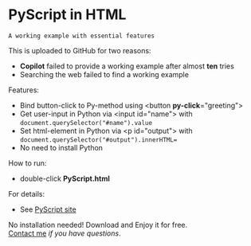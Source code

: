 # PyScript in HTML
	A working example with essential features

This is uploaded to GitHub for two reasons:
- **Copilot** failed to provide a working example after almost **ten** tries
- Searching the web failed to find a working example

Features:
- Bind button-click to Py-method using <button **py-click**="greeting">
- Get user-input in Python via \<input id="name"\> with `document.querySelector("#name").value`
- Set html-element in Python via \<p id="output"\> with `document.querySelector("#output").innerHTML=`
- No need to install Python

How to run:
- double-click **PyScript.html**
	
For details:
- See [PyScript site](https://pyscript.net)

No installation needed! Download and Enjoy it for free.\
[Contact me](https://www.linkedin.com/in/qiangliu427/) *if you have questions*.
